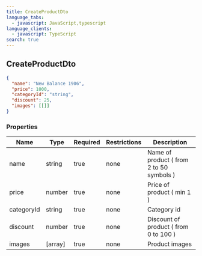 ```yaml
---
title: CreateProductDto
language_tabs:
  - javascript: JavaScript,typescript
language_clients:
  - javascript: TypeScript
search: true
---
```


<h2 id="tocS_CreateProductDto">CreateProductDto</h2>

<!-- backwards compatibility -->

<a id="schemacreateproductdto"></a>
<a id="schema_CreateProductDto"></a>
<a id="tocScreateproductdto"></a>
<a id="tocscreateproductdto"></a>

```json
{
  "name": "New Balance 1906",
  "price": 1000,
  "categoryId": "string",
  "discount": 25,
  "images": [[]]
}
```

### Properties

| Name       | Type    | Required | Restrictions | Description                              |
| ---------- | ------- | -------- | ------------ | ---------------------------------------- |
| name       | string  | true     | none         | Name of product ( from 2 to 50 symbols ) |
| price      | number  | true     | none         | Price of product ( min 1 )               |
| categoryId | string  | true     | none         | Category id                              |
| discount   | number  | true     | none         | Discount of product ( from 0 to 100 )    |
| images     | [array] | true     | none         | Product images                           |
